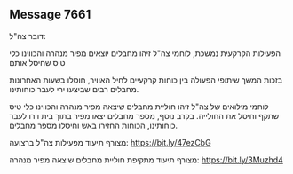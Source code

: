 ## Message 7661

דובר צה"ל:

הפעילות הקרקעית נמשכת, לוחמי צה"ל זיהו מחבלים יוצאים מפיר מנהרה והכווינו כלי טיס שחיסל אותם

בזכות המשך שיתופי הפעולה בין כוחות קרקעיים לחיל האוויר, חוסלו בשעות האחרונות מחבלים רבים שביצעו ירי לעבר כוחותינו. 

לוחמי מילואים של צה"ל זיהו חוליית מחבלים שיצאה מפיר מנהרה והכווינו כלי טיס שתקף וחיסל את החולייה. בקרב נוסף, מספר מחבלים יצאו מפיר בתוך בית וירו לעבר כוחותינו, הכוחות החזירו באש וחיסלו מספר מחבלים.

מצורף תיעוד מפעילות צה"ל ברצועה: https://bit.ly/47ezCbG

מצורף תיעוד מתקיפת חוליית מחבלים שיצאה מפיר מנהרה: https://bit.ly/3Muzhd4

